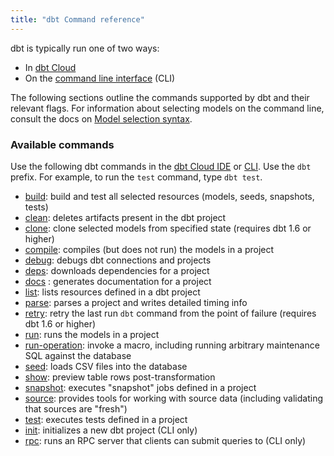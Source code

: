 ```yaml
---
title: "dbt Command reference"
---
```


dbt is typically run one of two ways:

* In [dbt Cloud](/docs/cloud/dbt-cloud-ide/develop-in-the-cloud)
* On the [command line interface](/docs/core/about-the-cli) (CLI)

The following sections outline the commands supported by dbt and their relevant flags. For information about selecting models on the command line, consult the docs on [Model selection syntax](/reference/node-selection/syntax).

### Available commands

Use the following dbt commands in the [dbt Cloud IDE](/docs/cloud/dbt-cloud-ide/develop-in-the-cloud) or [CLI](/docs/core/about-the-cli). Use the `dbt` prefix. For example, to run the `test` command, type `dbt test`.

- [build](/reference/commands/build): build and test all selected resources (models, seeds, snapshots, tests)
- [clean](/reference/commands/clean): deletes artifacts present in the dbt project
- [clone](/reference/commands/clone): clone selected models from specified state (requires dbt 1.6 or higher)
- [compile](/reference/commands/compile): compiles (but does not run) the models in a project
- [debug](/reference/commands/debug): debugs dbt connections and projects
- [deps](/reference/commands/deps): downloads dependencies for a project
- [docs](/reference/commands/cmd-docs) : generates documentation for a project
- [list](/reference/commands/list): lists resources defined in a dbt project
- [parse](/reference/commands/parse): parses a project and writes detailed timing info
- [retry](/reference/commands/retry): retry the last run `dbt` command from the point of failure (requires dbt 1.6 or higher)
- [run](/reference/commands/run): runs the models in a project
- [run-operation](/reference/commands/run-operation): invoke a macro, including running arbitrary maintenance SQL against the database
- [seed](/reference/commands/seed): loads CSV files into the database
- [show](/reference/commands/show): preview table rows post-transformation
- [snapshot](/reference/commands/snapshot): executes "snapshot" jobs defined in a project
- [source](/reference/commands/source): provides tools for working with source data (including validating that sources are "fresh")
- [test](/reference/commands/test): executes tests defined in a project
- [init](/reference/commands/init): initializes a new dbt project (CLI only)
- [rpc](/reference/commands/rpc): runs an RPC server that clients can submit queries to (CLI only)

<!-- commenting out the 2nd iteration July 2023
Select the tabs that are relevant to the your development workflow. For example, if you develop in the dbt Cloud IDE, select **dbt Cloud**. 

<Tabs>
<TabItem value="cloud" label="dbt Cloud">

Use the following dbt commands in the [dbt Cloud IDE](/docs/cloud/dbt-cloud-ide/develop-in-the-cloud) and use the `dbt` prefix. For example, to run the `test` command, type `dbt test`.

- [build](/reference/commands/build): build and test all selected resources (models, seeds, snapshots, tests)
- [clone](/reference/commands/clone): clone selected nodes from specified state (requires dbt 1.6 or higher)
- [compile](/reference/commands/compile): compiles (but does not run) the models in a project
- [deps](/reference/commands/deps): downloads dependencies for a project
- [docs](/reference/commands/cmd-docs) : generates documentation for a project
- [retry](/reference/commands/retry): retry the last run `dbt` command from the point of failure (requires dbt 1.6 or higher)
- [run](/reference/commands/run): runs the models in a project
- [run-operation](/reference/commands/run-operation): invoke a macro, including running arbitrary maintenance SQL against the database
- [seed](/reference/commands/seed): loads CSV files into the database
- [show](/reference/commands/show): preview table rows post-transformation
- [snapshot](/reference/commands/snapshot): executes "snapshot" jobs defined in a project
- [source](/reference/commands/source): provides tools for working with source data (including validating that sources are "fresh")
- [test](/reference/commands/test): executes tests defined in a project

</TabItem>

<TabItem value="cli" label="CLI">

Use the following dbt commands in the [CLI](/docs/core/about-the-cli) and use the `dbt` prefix. For example, to run the `test` command, type `dbt test`.

- [build](/reference/commands/build): build and test all selected resources (models, seeds, snapshots, tests)
- [clean](/reference/commands/clean): deletes artifacts present in the dbt project
- [clone](/reference/commands/clone): clone selected models from specified state (requires dbt 1.6 or higher)
- [compile](/reference/commands/compile): compiles (but does not run) the models in a project
- [debug](/reference/commands/debug): debugs dbt connections and projects
- [deps](/reference/commands/deps): downloads dependencies for a project
- [docs](/reference/commands/cmd-docs) : generates documentation for a project
- [init](/reference/commands/init): initializes a new dbt project
- [list](/reference/commands/list): lists resources defined in a dbt project
- [parse](/reference/commands/parse): parses a project and writes detailed timing info
- [retry](/reference/commands/retry): retry the last run `dbt` command from the point of failure (requires dbt 1.6 or higher)
- [rpc](/reference/commands/rpc): runs an RPC server that clients can submit queries to
- [run](/reference/commands/run): runs the models in a project
- [run-operation](/reference/commands/run-operation): invoke a macro, including running arbitrary maintenance SQL against the database
- [seed](/reference/commands/seed): loads CSV files into the database
- [show](/reference/commands/show): preview table rows post-transformation
- [snapshot](/reference/commands/snapshot): executes "snapshot" jobs defined in a project
- [source](/reference/commands/source): provides tools for working with source data (including validating that sources are "fresh")
- [test](/reference/commands/test): executes tests defined in a project

</TabItem>

</Tabs>
-->

